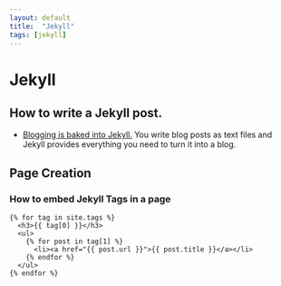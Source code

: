 ```yaml
---
layout: default
title:  "Jekyll"
tags: [jekyll]
---
```


# Jekyll

## How to write a Jekyll post.

* [Blogging is baked into Jekyll.](https://jekyllrb.com/docs/posts/) You write blog posts as text files and Jekyll provides everything you need to turn it into a blog.


## Page Creation

### How to embed Jekyll Tags in a page

```
{% for tag in site.tags %}
  <h3>{{ tag[0] }}</h3>
  <ul>
    {% for post in tag[1] %}
      <li><a href="{{ post.url }}">{{ post.title }}</a></li>
    {% endfor %}
  </ul>
{% endfor %}
```

